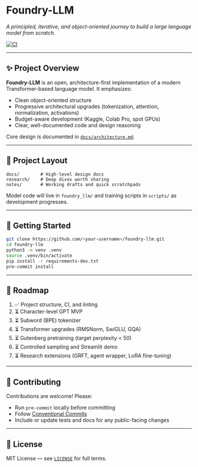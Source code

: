 # Foundry-LLM

*A principled, iterative, and object-oriented journey to build a large language model from scratch.*

[![CI](https://github.com/VitaliPath/foundry-llm/actions/workflows/ci.yml/badge.svg)](https://github.com/VitaliPath/foundry-llm/actions)

---

## ✨ Project Overview

**Foundry-LLM** is an open, architecture-first implementation of a modern Transformer-based language model.
It emphasizes:

- Clean object-oriented structure
- Progressive architectural upgrades (tokenization, attention, normalization, activations)
- Budget-aware development (Kaggle, Colab Pro, spot GPUs)
- Clear, well-documented code and design reasoning

Core design is documented in [`docs/architecture.md`](docs/architecture.md).

---

## 📁 Project Layout

```
docs/        # High-level design docs
research/    # Deep dives worth sharing
notes/       # Working drafts and quick scratchpads
```

Model code will live in `foundry_llm/` and training scripts in `scripts/` as development progresses.

---

## 🚀 Getting Started

```bash
git clone https://github.com/<your-username>/foundry-llm.git
cd foundry-llm
python3 -m venv .venv
source .venv/bin/activate
pip install -r requirements-dev.txt
pre-commit install
```

---

## 🧭 Roadmap

1. ✅ Project structure, CI, and linting
2. ⏳ Character-level GPT MVP
3. ⏳ Subword (BPE) tokenizer
4. ⏳ Transformer upgrades (RMSNorm, SwiGLU, GQA)
5. ⏳ Gutenberg pretraining (target perplexity < 50)
6. ⏳ Controlled sampling and Streamlit demo
7. ⏳ Research extensions (GRFT, agent wrapper, LoRA fine-tuning)

---

## 🤝 Contributing

Contributions are welcome! Please:

- Run `pre-commit` locally before committing
- Follow [Conventional Commits](https://www.conventionalcommits.org/)
- Include or update tests and docs for any public-facing changes

---

## 📜 License

MIT License — see [`LICENSE`](LICENSE) for full terms.
